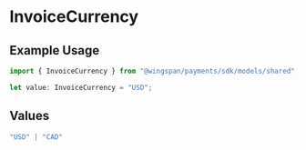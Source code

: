 # InvoiceCurrency

## Example Usage

```typescript
import { InvoiceCurrency } from "@wingspan/payments/sdk/models/shared";

let value: InvoiceCurrency = "USD";
```

## Values

```typescript
"USD" | "CAD"
```